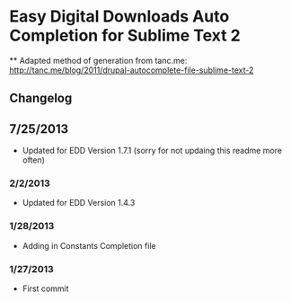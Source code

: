 # Easy Digital Downloads Auto Completion for Sublime Text 2 #

** Adapted method of generation from tanc.me:
http://tanc.me/blog/2011/drupal-autocomplete-file-sublime-text-2

## Changelog ##
## 7/25/2013 ##
* Updated for EDD Version 1.7.1 (sorry for not updaing this readme more often)

### 2/2/2013 ###
* Updated for EDD Version 1.4.3

### 1/28/2013
* Adding in Constants Completion file

### 1/27/2013 ###
* First commit
